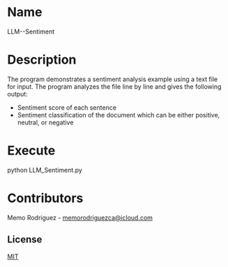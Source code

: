 # Name
LLM--Sentiment

# Description
The program demonstrates a sentiment analysis example using a text file for input. The program analyzes the file line by line and gives the following output:
- Sentiment score of each sentence
- Sentiment classification of the document which can be either positive, neutral, or negative

# Execute
python LLM_Sentiment.py

# Contributors
Memo Rodriguez - memorodriguezca@icloud.com


## License
[MIT](https://choosealicense.com/licenses/mit/)
